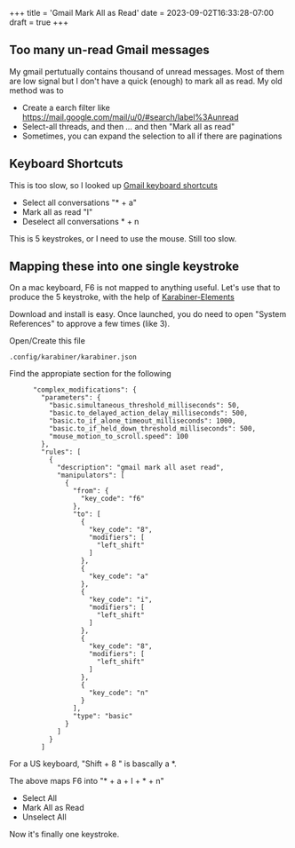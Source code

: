 +++
title = 'Gmail Mark All as Read'
date = 2023-09-02T16:33:28-07:00
draft = true
+++

## Too many un-read Gmail messages

My gmail pertutually contains thousand of unread messages. Most of them are low signal but I don't have a quick (enough) to mark all as read. My old method was to 

* Create a earch filter like https://mail.google.com/mail/u/0/#search/label%3Aunread
* Select-all threads, and then *...* and then "Mark all as read"
* Sometimes, you can expand the selection to all  if there are paginations 

## Keyboard Shortcuts

This is too slow, so I looked up [Gmail keyboard shortcuts](https://support.google.com/mail/answer/6594?hl=en&co=GENIE.Platform%3DDesktop)

* Select all conversations	"* + a"
* Mark all as read "I"
* Deselect all conversations	* + n

This is 5 keystrokes, or I need to use the mouse. Still too slow.

## Mapping these into one single keystroke

On a mac keyboard, F6 is not mapped to anything useful. Let's use that to produce the 5 keystroke, with the help of [Karabiner-Elements](https://karabiner-elements.pqrs.org/)

Download and install is easy. Once launched, you do need to open "System References" to approve a few times (like 3).

Open/Create this file 
```
.config/karabiner/karabiner.json
```

Find the appropiate section for the following 

```
      "complex_modifications": {
        "parameters": {
          "basic.simultaneous_threshold_milliseconds": 50,
          "basic.to_delayed_action_delay_milliseconds": 500,
          "basic.to_if_alone_timeout_milliseconds": 1000,
          "basic.to_if_held_down_threshold_milliseconds": 500,
          "mouse_motion_to_scroll.speed": 100
        },
        "rules": [
          {
            "description": "gmail mark all aset read",
            "manipulators": [
              {
                "from": {
                  "key_code": "f6"
                },
                "to": [
                  {
                    "key_code": "8",
                    "modifiers": [
                      "left_shift"
                    ]
                  },
                  {
                    "key_code": "a"
                  },
                  {
                    "key_code": "i",
                    "modifiers": [
                      "left_shift"
                    ]
                  },
                  {
                    "key_code": "8",
                    "modifiers": [
                      "left_shift"
                    ]
                  },
                  {
                    "key_code": "n"
                  }
                ],
                "type": "basic"
              }
            ]
          }
        ]
```

For a US keyboard, "Shift + 8 " is bascally a *. 

The above maps F6 into "* + a + I + * + n" 

- Select All
- Mark All as Read
- Unselect All 

Now it's finally one keystroke.